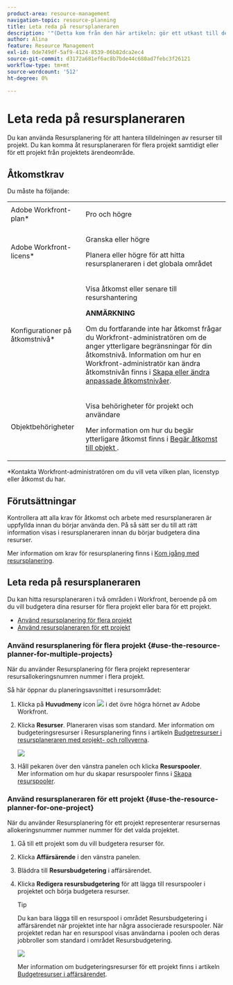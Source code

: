 ```yaml
---
product-area: resource-management
navigation-topic: resource-planning
title: Leta reda på resursplaneraren
description: '"(Detta kom från den här artikeln: gör ett utkast till det innehållet i artikeln när det här kommer live: Planning/get-started-resource-planner.html)'''
author: Alina
feature: Resource Management
exl-id: 0de749df-5af9-4124-8539-06b82dca2ec4
source-git-commit: d3172a681ef6ac8b7bde44c680ad7febc3f26121
workflow-type: tm+mt
source-wordcount: '512'
ht-degree: 0%

---
```


# Leta reda på resursplaneraren

<!--
<p data-mc-conditions="QuicksilverOrClassic.Draft mode">(This came off this article: draft that content in the article when this comes live: /Content/Resource Mgmt/Resource Planning/get-started-resource-planner.html)</p>
-->

Du kan använda Resursplanering för att hantera tilldelningen av resurser till projekt. Du kan komma åt resursplaneraren för flera projekt samtidigt eller för ett projekt från projektets ärendeområde.

## Åtkomstkrav

Du måste ha följande:

<table style="table-layout:auto"> 
 <col> 
 <col> 
 <tbody> 
  <tr> 
   <td role="rowheader">Adobe Workfront-plan*</td> 
   <td> <p>Pro och högre</p> </td> 
  </tr> 
  <tr> 
   <td role="rowheader">Adobe Workfront-licens*</td> 
   <td> <p>Granska eller högre<!--
      <MadCap:conditionalText data-mc-conditions="QuicksilverOrClassic.Draft mode">
        (this seems to be the case in NWE only, not classic. Waiting on Vazgen's response for this)
      </MadCap:conditionalText>
     --></p> <p>Planera eller högre för att hitta resursplaneraren i det globala området</p> </td> 
  </tr> 
  <tr> 
   <td role="rowheader">Konfigurationer på åtkomstnivå*</td> 
   <td> <p>Visa åtkomst eller senare till resurshantering</p> <p><b>ANMÄRKNING</b>

Om du fortfarande inte har åtkomst frågar du Workfront-administratören om de anger ytterligare begränsningar för din åtkomstnivå. Information om hur en Workfront-administratör kan ändra åtkomstnivån finns i <a href="../../administration-and-setup/add-users/configure-and-grant-access/create-modify-access-levels.md" class="MCXref xref">Skapa eller ändra anpassade åtkomstnivåer</a>.</p> </td>
</tr> 
  <tr> 
   <td role="rowheader">Objektbehörigheter</td> 
   <td> <p>Visa behörigheter för projekt och användare </p> <p>Mer information om hur du begär ytterligare åtkomst finns i <a href="../../workfront-basics/grant-and-request-access-to-objects/request-access.md" class="MCXref xref">Begär åtkomst till objekt </a>.</p> </td> 
  </tr> 
 </tbody> 
</table>

&#42;Kontakta Workfront-administratören om du vill veta vilken plan, licenstyp eller åtkomst du har.

## Förutsättningar

Kontrollera att alla krav för åtkomst och arbete med resursplaneraren är uppfyllda innan du börjar använda den. På så sätt ser du till att rätt information visas i resursplaneraren innan du börjar budgetera dina resurser.

Mer information om krav för resursplanering finns i [Kom igång med resursplanering](../../resource-mgmt/resource-planning/get-started-resource-planning.md).

## Leta reda på resursplaneraren

<!--
<p data-mc-conditions="QuicksilverOrClassic.Draft mode">(this was moved from the get-started-resource-planner article)</p>
-->

Du kan hitta resursplaneraren i två områden i Workfront, beroende på om du vill budgetera dina resurser för flera projekt eller bara för ett projekt.

* [Använd resursplanering för flera projekt](#use-the-resource-planner-for-multiple-projects)
* [Använd resursplaneraren för ett projekt](#use-the-resource-planner-for-one-project)

### Använd resursplanering för flera projekt {#use-the-resource-planner-for-multiple-projects}

När du använder Resursplanering för flera projekt representerar resursallokeringsnumren nummer i flera projekt.

Så här öppnar du planeringsavsnittet i resursområdet:

1. Klicka på **Huvudmeny** icon ![](assets/main-menu-icon.png) i det övre högra hörnet av Adobe Workfront.

1. Klicka **Resurser**. Planeraren visas som standard.  Mer information om budgeteringsresurser i Resursplanering finns i artikeln [Budgetresurser i resursplaneraren med projekt- och rollvyerna](../../resource-mgmt/resource-planning/budget-resources-project-role-views-resource-planner.md).

   ![](assets/qs-resource-management-area-with-planner-as-default-350x152.png)

1. Håll pekaren över den vänstra panelen och klicka **Resurspooler**.\
   Mer information om hur du skapar resurspooler finns i [Skapa resurspooler](../../resource-mgmt/resource-planning/resource-pools/create-resource-pools.md).

### Använd resursplaneraren för ett projekt {#use-the-resource-planner-for-one-project}

När du använder Resursplanering för ett projekt representerar resursernas allokeringsnummer nummer nummer för det valda projektet.

1. Gå till ett projekt som du vill budgetera resurser för.
1. Klicka **Affärsärende** i den vänstra panelen.
1. Bläddra till **Resursbudgetering** i affärsärendet.
1. Klicka **Redigera resursbudgetering** för att lägga till resurspooler i projektet och börja budgetera resurser.

   >[!TIP]
   >
   >Du kan bara lägga till en resurspool i området Resursbudgetering i affärsärendet när projektet inte har några associerade resurspooler. När projektet redan har en resurspool visas användarna i poolen och deras jobbroller som standard i området Resursbudgetering.

   ![](assets/resource-budgeting-area-on-project-350x70.png)

   Mer information om budgeteringsresurser för ett projekt finns i artikeln [Budgetresurser i affärsärendet](../../manage-work/projects/define-a-business-case/budget-resources-in-business-case.md).
